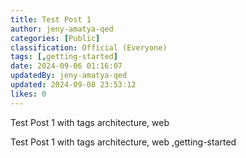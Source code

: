 ```yaml
---
title: Test Post 1
author: jeny-amatya-qed
categories: [Public]
classification: Official (Everyone)
tags: [,getting-started]
date: 2024-09-06 01:16:07 
updatedBy: jeny-amatya-qed
updated: 2024-09-08 23:53:12 
likes: 0
---
```


Test Post 1 with tags architecture, web

Test Post 1 with tags architecture, web ,getting-started